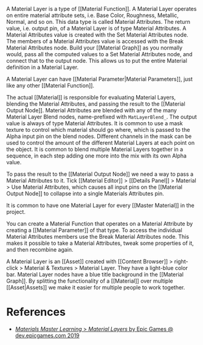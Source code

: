 A Material Layer is a type of [[Material Function]].
A Material Layer operates on entire material attribute sets, i.e. Base Color, Roughness, Metallic, Normal, and so on.
This data type is called Material Attributes.
The return value, i.e. output pin, of a Material Layer is of type Material Attributes.
A Material Attributes value is created with the Set Material Attributes node.
The members of a Material Attributes value is accessed with the Break Material Attributes node.
Build your [[Material Graph]] as you normally would, pass all the computed values to a Set Material Attributes node, and connect that to the output node.
This allows us to put the entire Material definition in a Material Layer.

A Material Layer can have [[Material Parameter|Material Parameters]], just like any other [[Material Function]].

The actual [[Material]] is responsible for evaluating Material Layers, blending the Material Attributes, and passing the result to the [[Material Output Node]].
Material Attributes are blended with any of the many Material Layer Blend nodes, name-prefixed with `MatLayerBlend_`.
The output value is always of type Material Attributes.
It is common to use a mask texture to control which material should go where,
which is passed to the Alpha input pin on the blend nodes.
Different channels in the mask can be used to control the amount of the different Material Layers at each point on the object.
It is common to blend multiple Material Layers together in a sequence,
in each step adding one more into the mix with its own Alpha value.

To pass the result to the [[Material Output Node]] we need a way to pass a Material Attributes to it.
Tick [[Material Editor]] > [[Details Panel]] > Material > Use Material Attributes,
which causes all input pins on the [[Material Output Node]] to collapse into a single Materials Attributes pin.

It is common to have one Material Layer for every [[Master Material]] in the project.

You can create a Material Function that operates on a Material Attribute by creating a [[Material Parameter]] of that type.
To access the individual Material Attributes members use the Break Material Attributes node.
This makes it possible to take a Material Attributes, tweak some properties of it, and then recombine again.

A Material Layer is an [[Asset]] created with [[Content Browser]] > right-click > Material & Textures > Material Layer.
They have a light-blue color bar.
Material Layer nodes have a blue title background in the [[Material Graph]].
By splitting the functionality of a [[Material]] over multiple [[Asset|Assets]] we make it easier for multiple people to work together.

# References

- [_Materials Master Learning_ > _Material Layers_ by Epic Games @ dev.epicgames.com 2019](https://dev.epicgames.com/community/learning/courses/2dy/unreal-engine-materials-master-learning/DMX/material-layers)
